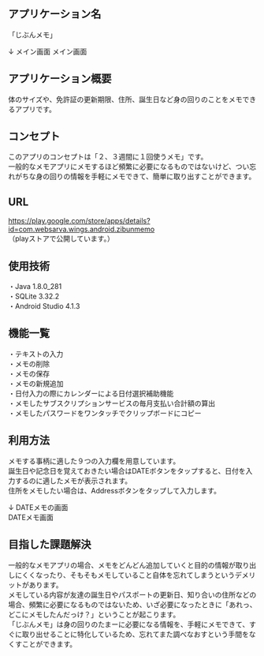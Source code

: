 ## アプリケーション名
「じぶんメモ」

↓ メイン画面
メイン画面

## アプリケーション概要
体のサイズや、免許証の更新期限、住所、誕生日など身の回りのことをメモできるアプリです。

## コンセプト
このアプリのコンセプトは「２、３週間に１回使うメモ」です。  
一般的なメモアプリにメモするほど頻繁に必要になるものではないけど、つい忘れがちな身の回りの情報を手軽にメモできて、簡単に取り出すことができます。

## URL
https://play.google.com/store/apps/details?id=com.websarva.wings.android.zibunmemo  
（playストアで公開しています。）

## 使用技術
・Java 1.8.0_281  
・SQLite 3.32.2  
・Android Studio 4.1.3  

## 機能一覧
・テキストの入力  
・メモの削除  
・メモの保存  
・メモの新規追加  
・日付入力の際にカレンダーによる日付選択補助機能  
・メモしたサブスクリプションサービスの毎月支払い合計額の算出  
・メモしたパスワードをワンタッチでクリップボードにコピー  

## 利用方法
メモする事柄に適した９つの入力欄を用意しています。  
誕生日や記念日を覚えておきたい場合はDATEボタンをタップすると、日付を入力するのに適したメモが表示されます。  
住所をメモしたい場合は、Addressボタンをタップして入力します。  

↓ DATEメモの画面  
DATEメモ画面

## 目指した課題解決
一般的なメモアプリの場合、メモをどんどん追加していくと目的の情報が取り出しにくくなったり、そもそもメモしていること自体を忘れてしまうというデメリットがあります。  
メモしている内容が友達の誕生日やパスポートの更新日、知り合いの住所などの場合、頻繁に必要になるものではないため、いざ必要になったときに「あれっ、どこにメモしたんだっけ？」ということが起こります。  
「じぶんメモ」は身の回りのたまーに必要になる情報を、手軽にメモできて、すぐに取り出せることに特化しているため、忘れてまた調べなおすという手間をなくすことができます。  



















